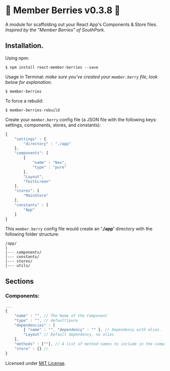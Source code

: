 # :grapes: Member Berries v0.3.8 :grapes:

A module for scaffolding out your React App's Components &amp; Store files. 
<br>*Inspired by the "Member Berries" of SouthPark.*

## Installation.

Using npm:
```shell
$ npm install react-member-berries --save
```

Usage in Terminal: 
*make sure you've created your `member.berry` file, look below for explanation.*
```shell
$ member-berries 
```
To force a rebuild:
```shell
$ member-berries-rebuild
```

Create your `member.berry` config file (a JSON file with the following keys: settings, components, stores, and constants):
```javascript
{
	"settings" : {
		"directory" : "./app"
	},
	"components": [
		{
			"name" : "Nav",
			"type" : "pure"
		},
		"Layout",
		"TestScreen"
	],
	"stores": [
		"MainStore"
	],
	"constants" : [
		"App"
	]
}
```
This `member.berry` config file would create an **'./app'** directory with the following folder structure:
```
/app/
|
|--- components/
|--- constants/
|--- stores/
|--- utils/
```

## Sections

### Components:
``` javascript
...
{
	"name" : "", // The Name of the Component
	"type" : "", // default|pure
	"dependencies" : [
		{ "name" : "", "dependency" : "" }, // Dependency with alias.
		"Layout" // Default dependency, no alias
	],
	"methods" : [""], // A list of method names to include in the component.
	"store" : {} // 
}
```

Licensed under [MIT License](LICENSE.txt).